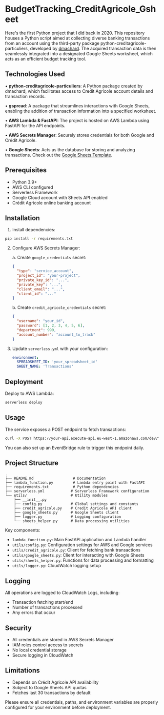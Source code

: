 # BudgetTracking_CreditAgricole_Gsheet

Here's the first Python project that I did back in 2020. This repository houses a Python script aimed at collecting diverse banking transactions from an account using the third-party package python-creditagricole-particuliers, developed by <a href="https://github.com/dmachard/python-creditagricole-particuliers" target="_blank">dmachard</a>. The acquired transaction data is then seamlessly integrated into a designated Google Sheets worksheet, which acts as an efficient budget tracking tool.

## Technologies Used

• **python-creditagricole-particuliers**: A Python package created by dmachard, which facilitates access to Credit Agricole account details and transaction records.

• **gspread**: A package that streamlines interactions with Google Sheets, enabling the addition of transaction information into a specified worksheet.

• **AWS Lambda & FastAPI**: The project is hosted on AWS Lambda using FastAPI for the API endpoints.

• **AWS Secrets Manager**: Securely stores credentials for both Google and Crédit Agricole.

• **Google Sheets**: Acts as the database for storing and analyzing transactions. Check out the <a href="https://
docs.google.com/spreadsheets/d/1NvhKyCqQK515gzzyhcQUO0TfHJLnYhUB1hptQ-sZAT0/edit?usp=sharing" target="_blank">Google 
Sheets Template</a>.

## Prerequisites

- Python 3.9+
- AWS CLI configured
- Serverless Framework
- Google Cloud account with Sheets API enabled
- Crédit Agricole online banking account

## Installation

1. Install dependencies:
```bash
pip install -r requirements.txt
```

2. Configure AWS Secrets Manager:

   a. Create `google_credentials` secret:
   ```json
   {
     "type": "service_account",
     "project_id": "your-project",
     "private_key_id": "...",
     "private_key": "...",
     "client_email": "...",
     "client_id": "..."
   }
   ```

   b. Create `credit_agricole_credentials` secret:
   ```json
   {
     "username": "your_id",
     "password": [1, 2, 3, 4, 5, 6],
     "department": 999,
     "account_number": "account_to_track"
   }
   ```

3. Update `serverless.yml` with your configuration:
   ```yaml
   environment:
     SPREADSHEET_ID: 'your_spreadsheet_id'
     SHEET_NAME: 'Transactions'
   ```

## Deployment

Deploy to AWS Lambda:
```bash
serverless deploy
```

## Usage

The service exposes a POST endpoint to fetch transactions:
```bash
curl -X POST https://your-api.execute-api.eu-west-1.amazonaws.com/dev/fetch-transactions
```

You can also set up an EventBridge rule to trigger this endpoint daily.

## Project Structure

```
.
├── README.md                  # Documentation
├── lambda_function.py         # Lambda entry point with FastAPI
├── requirements.txt           # Python dependencies
├── serverless.yml            # Serverless Framework configuration
└── utils/                    # Utility modules
    ├── __init__.py
    ├── config.py             # Global settings and constants
    ├── credit_agricole.py    # Credit Agricole API client
    ├── google_sheets.py      # Google Sheets client
    ├── logger.py             # Logging configuration
    └── sheets_helper.py      # Data processing utilities
```

Key components:
- `lambda_function.py`: Main FastAPI application and Lambda handler
- `utils/config.py`: Configuration settings for AWS and Google services
- `utils/credit_agricole.py`: Client for fetching bank transactions
- `utils/google_sheets.py`: Client for interacting with Google Sheets
- `utils/sheets_helper.py`: Functions for data processing and formatting
- `utils/logger.py`: CloudWatch logging setup

## Logging

All operations are logged to CloudWatch Logs, including:
- Transaction fetching start/end
- Number of transactions processed
- Any errors that occur

## Security

- All credentials are stored in AWS Secrets Manager
- IAM roles control access to secrets
- No local credential storage
- Secure logging in CloudWatch

## Limitations

- Depends on Crédit Agricole API availability
- Subject to Google Sheets API quotas
- Fetches last 30 transactions by default

Please ensure all credentials, paths, and environment variables are properly configured for your environment before deployment.
